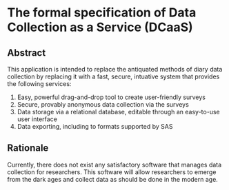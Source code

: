 # The formal specification of Data Collection as a Service (DCaaS)

## Abstract

This application is intended to replace the antiquated methods of diary data collection by 
replacing it with a fast, secure, intuative system that provides the following services:

1. Easy, powerful drag-and-drop tool to create user-friendly surveys
2. Secure, provably anonymous data collection via the surveys
3. Data storage via a relational database, editable through an easy-to-use user interface
4. Data exporting, including to formats supported by SAS

## Rationale

Currently, there does not exist any satisfactory software that manages data collection for
researchers. This software will allow researchers to emerge from the dark ages and collect
data as should be done in the modern age.
